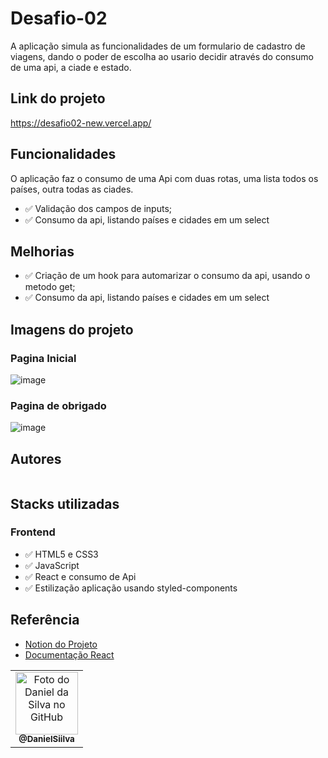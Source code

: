 
# Desafio-02

A aplicação simula as funcionalidades de um formulario de cadastro de viagens, dando o poder de escolha ao usario decidir através do consumo de uma api, a ciade e estado.

## Link do projeto

https://desafio02-new.vercel.app/

## Funcionalidades
O aplicação faz o consumo de uma Api com duas rotas,  uma lista todos os países, outra todas as ciades.

- ✅ Validação dos campos de inputs;
- ✅ Consumo da api, listando países e cidades em um select

## Melhorias


- ✅ Criação de um hook para automarizar o consumo da api, usando o metodo get;
- ✅ Consumo da api, listando países e cidades em um select

## Imagens do projeto

### Pagina Inicial
![image](https://user-images.githubusercontent.com/94769388/198836790-c9096cf3-978b-4fde-9a42-c9a4251f624b.png)



### Pagina de obrigado
![image](https://user-images.githubusercontent.com/94769388/198836894-92ad30d1-4c06-47e0-b4c9-65d35e1afe1c.png)




## Autores

<table>
 <table>
  <tr>
    <td align="center">
      <a href="https://github.com/DanielSiilva">
        <img src="https://avatars.githubusercontent.com/u/94769388?v=4" width="100px;" alt="Foto do Daniel da Silva no GitHub"/><br>
        <sub>
          <b>@DanielSiilva</b>
        </sub>
      </a>
    </td>
  </tr>

  

## Stacks utilizadas

### Frontend

 <ul>
   <li>✅ HTML5 e CSS3</li>
   <li>✅ JavaScript </li>
   <li>✅ React  e consumo de Api</li>
   <li>✅ Estilização aplicação usando styled-components </li>
 </ul>
     
  ## Referência

-   [Notion do Projeto](https://labenu.notion.site/Labex-Viajando-no-Espa-o-3cea405060754a7598e4ccf7ad00e095)
-   [Documentação React](https://pt-br.reactjs.org/)
